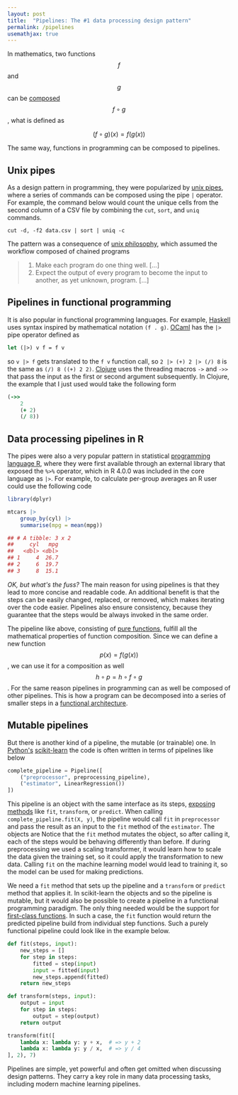 ```yaml
---
layout: post
title:  "Pipelines: The #1 data processing design pattern"
permalink: /pipelines
usemathjax: true
---
```


In mathematics, two functions $$f$$ and $$g$$ can be [composed] $$f \circ g$$, what is defined as

$$
(f \circ g)(x) = f(g(x))
$$

The same way, functions in programming can be composed to pipelines.

## Unix pipes

As a design pattern in programming, they were popularized by [unix pipes], where a series of commands can be 
composed using the pipe `|` operator. For example, the command below would count the unique cells from the second
column of a CSV file by combining the `cut`, `sort`, and `uniq` commands.

```shell
cut -d, -f2 data.csv | sort | uniq -c
```

The pattern was a consequence of [unix philosophy], which assumed the workflow composed
of chained programs

> 1. Make each program do one thing well. [...]
> 2. Expect the output of every program to become the input to another, as yet unknown, program. [...]

## Pipelines in functional programming

It is also popular in functional programming languages. For example, [Haskell] uses syntax inspired by mathematical
notation `(f . g)`. [OCaml] has the `|>` pipe operator defined as

```ocaml
let (|>) v f = f v
```

so `v |> f` gets translated to the `f v` function call, so `2 |> (+) 2 |> (/) 8` is the same as
`(/) 8 ((+) 2 2)`. [Clojure] uses the threading macros `->` and `->>` that pass the input as 
the first or second argument subsequently. In Clojure, the example that I just used would take
the following form

```clojure
(->>
    2
    (+ 2)
    (/ 8))
```

## Data processing pipelines in R

The pipes were also a very popular pattern in statistical [programming language R], where they
were first available through an external library that exposed the `%>%` operator, which in R 4.0.0 was included in
the core language as `|>`. For example, to calculate per-group averages an R user could use the following code

```r
library(dplyr) 

mtcars |>
    group_by(cyl) |>
    summarise(mpg = mean(mpg))

## # A tibble: 3 x 2
##     cyl   mpg
##   <dbl> <dbl>
## 1     4  26.7
## 2     6  19.7
## 3     8  15.1
```

*OK, but what's the fuss?* The main reason for using pipelines is that they lead to more concise and readable code.
An additional benefit is that the steps can be easily changed, replaced, or removed, which makes iterating over the
code easier. Pipelines also ensure consistency, because they guarantee that the steps would be always invoked in the
same order. 

The pipeline like above, consisting of [pure functions], fulfill all the mathematical properties of function
composition. Since we can define a new function $$p(x) = f(g(x))$$, we can use it for a composition as well
$$h \circ p = h \circ f \circ g$$. For the same reason pipelines in programming can as well be composed of other
pipelines. This is how a program can be decomposed into a series of smaller steps in a [functional architecture].

## Mutable pipelines

But there is another kind of a pipeline, the mutable (or trainable) one. In [Python's] [scikit-learn]
the code is often written in terms of pipelines like below

```python
complete_pipeline = Pipeline([
    ("preprocessor", preprocessing_pipeline),
    ("estimator", LinearRegression())
])
```

This pipeline is an object with the same interface as its steps, [exposing methods] like
`fit`, `transform`, or `predict`. When calling `complete_pipeline.fit(X, y)`, the pipeline would call `fit` in
`preprocessor` and pass the result as an input to the `fit` method of the `estimator`. The objects are Notice that
the `fit` method mutates the object, so after calling it, each of the steps would be behaving differently than before.
If during preprocessing we used a scaling transformer, it would learn how to scale the data given the training set,
so it could apply the transformation to new data. Calling `fit` on the machine learning model would lead to training it,
so the model can be used for making predictions.

We need a `fit` method that sets up the pipeline and a `transform` or `predict` method that applies it.
In scikit-learn the objects and so the pipeline is mutable, but it would also be possible to create
a pipeline in a functional programming paradigm. The only thing needed would be the support for [first-class functions].
In such a case, the `fit` function would return the predicted pipeline build from individual step functions. 
Such a purely functional pipeline could look like in the example below.

```python
def fit(steps, input):
    new_steps = []
    for step in steps:
        fitted = step(input)
        input = fitted(input)
        new_steps.append(fitted)
    return new_steps

def transform(steps, input):
    output = input
    for step in steps:
        output = step(output)
    return output

transform(fit([
    lambda x: lambda y: y + x,  # => y + 2
    lambda x: lambda y: y / x,  # => y / 4
], 2), 7)
```

Pipelines are simple, yet powerful and often get omitted when discussing design patterns.
They carry a key role in many data processing tasks, including modern machine learning pipelines.


 [composed]: https://en.wikipedia.org/wiki/Function_composition
 [pure functions]: https://en.wikipedia.org/wiki/Pure_function
 [unix pipes]: https://en.wikipedia.org/wiki/Pipeline_(Unix)
 [unix philosophy]: https://en.wikipedia.org/wiki/Unix_philosophy
 [haskell]: https://wiki.haskell.org/Function_composition
 [ocaml]: https://stackoverflow.com/questions/8986010/is-it-possible-to-use-pipes-in-ocaml
 [clojure]: https://clojure.org/guides/threading_macros
 [programming language r]: https://www.r-bloggers.com/2021/05/the-new-r-pipe/
 [functional architecture]: https://www.goodreads.com/book/show/34921689-domain-modeling-made-functional
 [scikit-learn]: https://mahmoudyusof.github.io/general/scikit-learn-pipelines/
 [exposing methods]: https://scikit-learn.org/stable/modules/generated/sklearn.pipeline.Pipeline.html
 [python's]: https://www.youtube.com/watch?v=BFaadIqWlAg
 [first-class functions]: https://en.wikipedia.org/wiki/First-class_function
